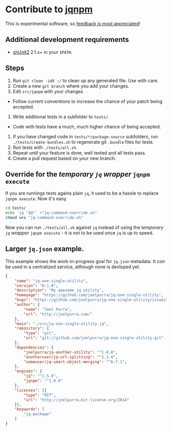 # Contribute to [jqnpm](https://github.com/joelpurra/jqnpm)

This is experimental software, so [feedback is most appreciated](https://github.com/joelpurra/jqnpm/blob/master/CONTRIBUTE.md)!



## Additional development requirements

- [shUnit2](https://shunit2.googlecode.com/) 2.1.x+ in your `$PATH`.



## Steps

1. Run `git clean -idX :/` to clean up any generated file. Use with care.
1. Create a new `git branch` where you add your changes.
1. Edit `src/jqnpm` with your changes
  - Follow current conventions to increase the chance of your patch being accepted.
1. Write additional tests in a subfolder to `tests/`.
  - Code with tests have a much, much higher chance of being accepted.
1. If you have changed code in `tests/*/package-source` subfolders, run `./tests/create-bundles.sh` to regenerate git `.bundle` files for tests.
1. Run tests with `./tests/all.sh`.
1. Repeat until your feature is done, well tested and all tests pass.
1. Create a pull request based on your new branch.


## Override for the *temporary `jq` wrapper* `jqnpm execute`

If you are runnings tests agains plain `jq`, it used to be a hassle to replace `jqnpm execute`. Now it's easy.

```bash
cd tests/
echo 'jq "$@"' >"jq-command-override.sh"
chmod u+x "jq-command-override.sh"
```

Now you can run `./tests/all.sh` against `jq` instead of using the *temporary `jq` wrapper* `jqnpm execute` - it is not to be used once `jq` is up to speed.



## Larger `jq.json` example.

This example shows the work-in-progress goal for `jq.json` metadata. It *can* be used in a centralized service, although none is devloped yet.


```json
{
    "name": "jq-one-single-utility",
    "version": "0.1.0",
    "description": "My awesome jq utility",
    "homepage": "https://github.com/joelpurra/jq-one-single-utility",
    "bugs": "https://github.com/joelpurra/jq-one-single-utility/issues",
    "author": {
        "name": "Joel Purra",
        "url": "http://joelpurra.com/"
    },
    "main": "./src/jq-one-single-utility.jq",
    "repository": {
        "type": "git",
        "url": "git://github.com/joelpurra/jq-one-single-utility.git"
    },
    "dependencies": {
        "joelpurra/jq-another-utility": "^1.0.0",
        "anotheruser/jq-url-splitting": "^2.3.4",
        "someuser/jq-smart-object-merging": "^0.7.1",
    },
    "engines": {
        "jq": "^1.5.0",
        "jqnpm": "^1.0.0"
    },
    "licenses": [{
        "type": "MIT",
        "url": "http://joelpurra.mit-license.org/2014"
    }],
    "keywords": [
        "jq-package"
    ]
}
```